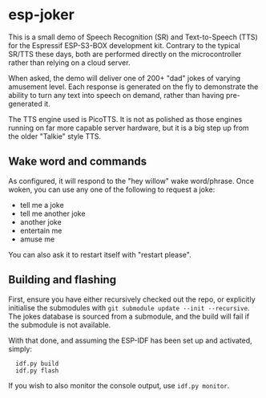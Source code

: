 # esp-joker

This is a small demo of Speech Recognition (SR) and Text-to-Speech (TTS) for the Espressif ESP-S3-BOX development kit. Contrary to the typical SR/TTS these days, both are performed directly on the microcontroller rather than relying on a cloud server.

When asked, the demo will deliver one of 200+ "dad" jokes of varying amusement level. Each response is generated on the fly to demonstrate the ability to turn any text into speech on demand, rather than having pre-generated it.

The TTS engine used is PicoTTS. It is not as polished as those engines running on far more capable server hardware, but it is a big step up from the older "Talkie" style TTS.

## Wake word and commands

As configured, it will respond to the "hey willow" wake word/phrase. Once woken, you can use any one of the following to request a joke:

 - tell me a joke
 - tell me another joke
 - another joke
 - entertain me
 - amuse me

You can also ask it to restart itself with "restart please".


## Building and flashing

First, ensure you have either recursively checked out the repo, or explicitly initialise the submodules with `git submodule update --init --recursive`. The jokes database is sourced from a submodule, and the build will fail if the submodule is not available.

With that done, and assuming the ESP-IDF has been set up and activated, simply:

```
  idf.py build
  idf.py flash
```

If you wish to also monitor the console output, use `idf.py monitor`.

